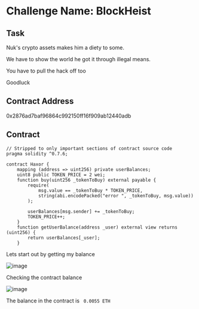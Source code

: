 # Challenge Name: BlockHeist

## Task

Nuk's crypto assets makes him a diety to some.

We have to show the world he got it through illegal means.
 
You have to pull the hack off too

Goodluck
 
## Contract Address  
 
0x2876ad7baf96864c992150ff16f909ab12440adb 

 
## Contract

```sol
// Stripped to only important sections of contract source code
pragma solidity ^0.7.6;

contract Haxor {
    mapping (address => uint256) private userBalances;
    uint8 public TOKEN_PRICE = 2 wei;
    function buy(uint256 _tokenToBuy) external payable {
        require(
            msg.value == _tokenToBuy * TOKEN_PRICE, 
            string(abi.encodePacked("error ", _tokenToBuy, msg.value))
        );

        userBalances[msg.sender] += _tokenToBuy;
        TOKEN_PRICE++;
    }
    function getUserBalance(address _user) external view returns (uint256) {
        return userBalances[_user];
    }
```

Lets start out by getting my balance 

![image](https://github.com/user-attachments/assets/c23e017b-8a1f-4bda-b086-0c967176d343)

Checking the contract balance

![image](https://github.com/user-attachments/assets/18d6dcfb-5240-416e-806a-4688e4b89d4a)

The balance in the contract is ` 0.0055 ETH`


















